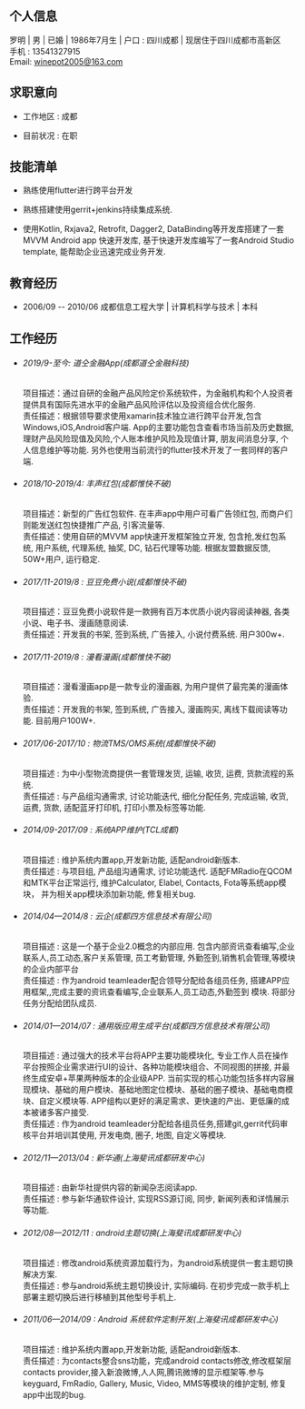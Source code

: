 ## 个人信息

罗明 | 男 | 已婚 | 1986年7月生 | 户口 : 四川成都 | 现居住于四川成都市高新区  
手机 : 13541327915  
Email: winepot2005@163.com

## 求职意向

* 工作地区 : 成都

* 目前状况 : 在职


## 技能清单

* 熟练使用flutter进行跨平台开发

* 熟练搭建使用gerrit+jenkins持续集成系统. 

* 使用Kotlin, Rxjava2, Retrofit, Dagger2, DataBinding等开发库搭建了一套MVVM Android app 快速开发库, 基于快速开发库编写了一套Android Studio template, 能帮助企业迅速完成业务开发.  


## 教育经历

* 2006/09 -- 2010/06  成都信息工程大学 | 计算机科学与技术 | 本科

<!--## 工作经历
|工作时间|公司|职位|
| :--------------: | :-----------: | :-----: |
|2017/10--至今|成都惟快不破|高级安卓工程师|
|2014/09--2017/06|TCL通讯(成都)有限公司|高级安卓工程师|
|2011/05--2013/12|上海斐讯成都研发中心|安卓工程师|
|2010/07--2011/04|泰立嘉(成都)有限公司|安卓工程师|
|2014/02--2014/9|成都四方信息技术有限公司|高级安卓工程师|-->

## 工作经历

* ###### 2019/9-至今:  道仝金融App(成都道仝金融科技)
  项目描述：通过自研的金融产品风险定价系统软件，为金融机构和个人投资者提供具有国际先进水平的金融产品风险评估以及投资组合优化服务.  
  责任描述：根据领导要求使用xamarin技术独立进行跨平台开发,包含Windows,iOS,Android客户端. App的主要功能包含查看市场当前及历史数据,理财产品风险现值及风险,个人账本维护风险及现值计算, 朋友间消息分享, 个人信息维护等功能.
  另外也使用当前流行的flutter技术开发了一套同样的客户端.

* ###### 2018/10-2019/4:  丰声红包(成都惟快不破)
  项目描述：新型的广告红包软件. 在丰声app中用户可看广告领红包, 而商户们则能发送红包快捷推广产品, 引客流量等.   
  责任描述：使用自研的MVVM app快速开发框架独立开发, 包含抢,发红包系统, 用户系统, 代理系统, 抽奖, DC, 钻石代理等功能. 根据友盟数据反馈, 50W+用户, 运行稳定. 
  
* ###### 2017/11-2019/8 : 豆豆免费小说(成都惟快不破)
  项目描述：豆豆免费小说软件是一款拥有百万本优质小说内容阅读神器, 各类小说、电子书、漫画随意阅读.   
  责任描述：开发我的书架, 签到系统, 广告接入, 小说付费系统. 用户300w+. 
  
* ###### 2017/11-2019/8 : 漫看漫画(成都惟快不破)
  项目描述：漫看漫画app是一款专业的漫画器, 为用户提供了最完美的漫画体验.   
  责任描述：开发我的书架, 签到系统, 广告接入, 漫画购买, 离线下载阅读等功能. 目前用户100W+. 
  
* ###### 2017/06-2017/10 : 物流TMS/OMS系统(成都惟快不破)
  项目描述 : 为中小型物流商提供一套管理发货, 运输, 收货, 运费, 货款流程的系统.  
  责任描述 : 与产品组沟通需求, 讨论功能迭代, 细化分配任务, 完成运输, 收货, 运费, 货款, 适配蓝牙打印机, 打印小票及标签等功能.   
  
* ###### 2014/09-2017/09 : 系统APP维护(TCL成都)
  项目描述 : 维护系统内置app,开发新功能, 适配android新版本.  
  责任描述 : 与项目组, 产品组沟通需求, 讨论功能迭代.  适配FMRadio在QCOM和MTK平台正常运行,  维护Calculator, Elabel, Contacts, Fota等系统app模块， 并为相关app模块添加新功能, 修复相关bug. 
  
* ###### 2014/04—2014/8  : 云企(成都四方信息技术有限公司)  
  项目描述 : 这是一个基于企业2.0概念的内部应用. 包含内部资讯查看编写,企业联系人,员工动态,客户关系管理, 员工考勤管理, 外勤签到,销售机会管理,等模块的企业内部平台  
  责任描述 : 作为android teamleader配合领导分配给各组员任务, 搭建APP应用框架,,完成主要的资讯查看编写,企业联系人,员工动态,外勤签到 模块. 将部分任务分配给团队成员.
  
* ###### 2014/01—2014/07  : 通用版应用生成平台(成都四方信息技术有限公司)
  项目描述 : 通过强大的技术平台将APP主要功能模块化, 专业工作人员在操作平台按照企业需求进行UI的设计、各种功能模块组合、不同视图的拼接, 并最终生成安卓+苹果两种版本的企业级APP. 当前实现的核心功能包括多样内容展现模块、基础的用户模块、基础地图定位模块、基础的圈子模块、基础电商模块、自定义模块等. APP组构以更好的满足需求、更快速的产出、更低廉的成本被诸多客户接受.   
  责任描述 : 作为android teamleader分配给各组员任务,搭建git,gerrit代码审核平台并培训其使用, 开发电商, 圈子, 地图, 自定义等模块. 
  
* ###### 2012/11—2013/04  : 新华通(上海斐讯成都研发中心)
  项目描述 : 由新华社提供内容的新闻杂志阅读app.    
  责任描述 : 参与新华通软件设计, 实现RSS源订阅, 同步, 新闻列表和详情展示等功能. 
  
* ###### 2012/08—2012/11  : android主题切换(上海斐讯成都研发中心)
  项目描述 : 修改android系统资源加载行为，为android系统提供一套主题切换解决方案.  
  责任描述 : 参与android系统主题切换设计, 实际编码. 在初步完成一款手机上部署主题切换后进行移植到其他型号手机上.  
  
* ###### 2011/06—2014/09  : Android 系统软件定制开发(上海斐讯成都研发中心)
  项目描述 : 维护系统内置app,开发新功能, 适配android新版本.  
  责任描述 : 为contacts整合sns功能，完成android contacts修改,修改框架层contacts provider,接入新浪微博,人人网,腾讯微博的显示框架等.参与keyguard, FmRadio, Gallery, Music, Video, MMS等模块的维护定制, 修复app中出现的bug. 
